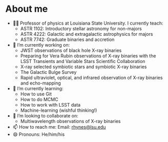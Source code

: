 # About me
- :man_student: Professor of physics at Louisiana State University. I currently teach:
  -  ASTR 1102: Introductory stellar astronomy for non-majors
  -  ASTR 4222: Galactic and extragalactic astrophysics for majors
  -  ASTR 7742: Graduate binaries and accretion
- 🔭 I’m currently working on:
  -  JWST observations of black hole X-ray binaries
  -  Preparing for Vera Rubin observations of X-ray binaries with the LSST Transients and Variable Stars Scientific Collaboration
  -  X-ray selected symbiotic stars and symbiotic X-ray binaries
  -  The Galactic Bulge Survey
  -  Rapid ultraviolet, optical, and infrared observation of X-ray binaries and echo-mapping
- 🌱 I’m currently learning:
  -  How to use Git
  -  How to do MCMC
  -  How to work with LSST data
  -  Machine-learning (wishful thinking!)
- 👯 I’m looking to collaborate on:
  -  Multiwavelength observations of X-ray binaries 
- 📫 How to reach me: Email: rhynes@lsu.edu
- 😄 Pronouns: He/him/his

